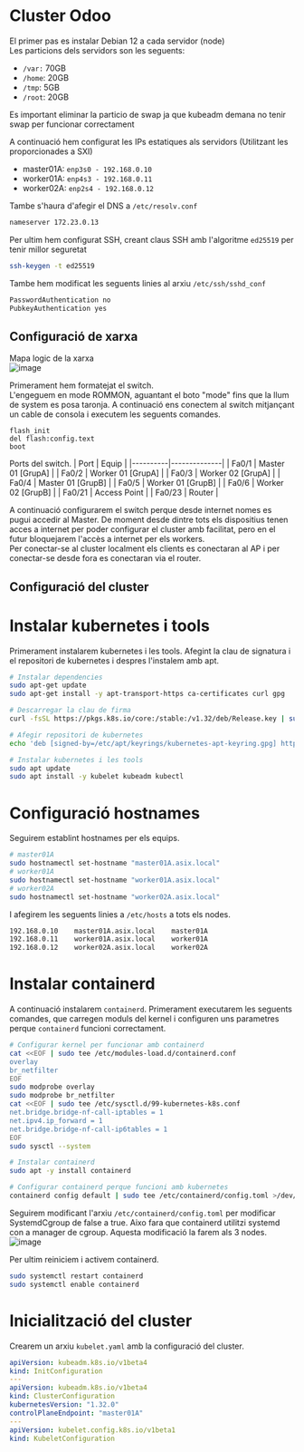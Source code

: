# Cluster Odoo
El primer pas es instalar Debian 12 a cada servidor (node)\
Les particions dels servidors son les seguents:
- `/var:` 70GB
- `/home`: 20GB
- `/tmp`: 5GB
- `/root`: 20GB

Es important eliminar la particio de swap ja que kubeadm demana no tenir swap per funcionar correctament

A continuació hem configurat les IPs estatiques als servidors (Utilitzant les proporcionades a SXI)
- master01A: `enp3s0 - 192.168.0.10`
- worker01A: `enp4s3 - 192.168.0.11`
- worker02A: `enp2s4 - 192.168.0.12`

Tambe s'haura d'afegir el DNS a `/etc/resolv.conf`
```bash
nameserver 172.23.0.13
```

Per ultim hem configurat SSH, creant claus SSH amb l'algoritme `ed25519` per tenir millor seguretat
```bash
ssh-keygen -t ed25519
```
Tambe hem modificat les seguents linies al arxiu `/etc/ssh/sshd_conf`
```bash
PasswordAuthentication no
PubkeyAuthentication yes
```

## Configuració de xarxa
Mapa logic de la xarxa\
![image](https://github.com/user-attachments/assets/89b62609-eace-4fdc-9337-a375e91e6623)


Primerament hem formatejat el switch.\
L'engeguem en mode ROMMON, aguantant el boto "mode" fins que la llum de system es posa taronja. A continuació ens conectem al switch mitjançant un cable de consola i executem les seguents comandes.
```
flash_init
del flash:config.text
boot
```
Ports del switch.
| Port | Equip |
|----------|--------------|
| Fa0/1    | Master 01 [GrupA]   |
| Fa0/2    | Worker 01 [GrupA]   | 
| Fa0/3    | Worker 02 [GrupA]   |
| Fa0/4    | Master 01 [GrupB]   |
| Fa0/5    | Worker 01 [GrupB]   |
| Fa0/6    | Worker 02 [GrupB]   |
| Fa0/21   | Access Point |
| Fa0/23   | Router       |

A continuació configurarem el switch perque desde internet nomes es pugui accedir al Master. De moment desde dintre tots els dispositius tenen acces a internet per poder configurar el cluster amb facilitat, pero en el futur bloquejarem l'accès a internet per els workers.\
Per conectar-se al cluster localment els clients es conectaran al AP i per conectar-se desde fora es conectaran via el router.

## Configuració del cluster
# Instalar kubernetes i tools
Primerament instalarem kubernetes i les tools. Afegint la clau de signatura i el repositori de kubernetes i despres l'instalem amb apt.
```bash
# Instalar dependencies
sudo apt-get update
sudo apt-get install -y apt-transport-https ca-certificates curl gpg

# Descarregar la clau de firma
curl -fsSL https://pkgs.k8s.io/core:/stable:/v1.32/deb/Release.key | sudo gpg --dearmor -o /etc/apt/keyrings/kubernetes-apt-keyring.gpg

# Afegir repositori de kubernetes
echo 'deb [signed-by=/etc/apt/keyrings/kubernetes-apt-keyring.gpg] https://pkgs.k8s.io/core:/stable:/v1.32/deb/ /' | sudo tee /etc/apt/sources.list.d/kubernetes.list

# Instalar kubernetes i les tools
sudo apt update
sudo apt install -y kubelet kubeadm kubectl
```

# Configuració hostnames
Seguirem establint hostnames per els equips.
```bash
# master01A
sudo hostnamectl set-hostname "master01A.asix.local"
# worker01A
sudo hostnamectl set-hostname "worker01A.asix.local"
# worker02A
sudo hostnamectl set-hostname "worker02A.asix.local"
```
I afegirem les seguents linies a `/etc/hosts` a tots els nodes.
```bash
192.168.0.10    master01A.asix.local    master01A
192.168.0.11    worker01A.asix.local    worker01A
192.168.0.12    worker02A.asix.local    worker02A
```

# Instalar containerd
A continuació instalarem `containerd`. Primerament executarem les seguents comandes, que carregen moduls del kernel i configuren uns parametres perque `containerd` funcioni correctament.
```bash
# Configurar kernel per funcionar amb containerd
cat <<EOF | sudo tee /etc/modules-load.d/containerd.conf 
overlay 
br_netfilter
EOF
sudo modprobe overlay 
sudo modprobe br_netfilter
cat <<EOF | sudo tee /etc/sysctl.d/99-kubernetes-k8s.conf
net.bridge.bridge-nf-call-iptables = 1
net.ipv4.ip_forward = 1 
net.bridge.bridge-nf-call-ip6tables = 1 
EOF
sudo sysctl --system

# Instalar containerd
sudo apt -y install containerd

# Configurar containerd perque funcioni amb kubernetes
containerd config default | sudo tee /etc/containerd/config.toml >/dev/null 2>&1
```
Seguirem modificant l'arxiu `/etc/containerd/config.toml` per modificar SystemdCgroup de false a true. Aixo fara que containerd utilitzi systemd con a manager de cgroup. Aquesta modificació la farem als 3 nodes.
![image](https://github.com/user-attachments/assets/bfb6e4c2-f06d-4f86-b98a-7b38ce6c5cf2)

Per ultim reiniciem i activem containerd.
```bash
sudo systemctl restart containerd
sudo systemctl enable containerd
```

# Inicialització del cluster
Crearem un arxiu `kubelet.yaml` amb la configuració del cluster.
```yaml
apiVersion: kubeadm.k8s.io/v1beta4
kind: InitConfiguration
---
apiVersion: kubeadm.k8s.io/v1beta4
kind: ClusterConfiguration
kubernetesVersion: "1.32.0"
controlPlaneEndpoint: "master01A"
---
apiVersion: kubelet.config.k8s.io/v1beta1
kind: KubeletConfiguration
```



